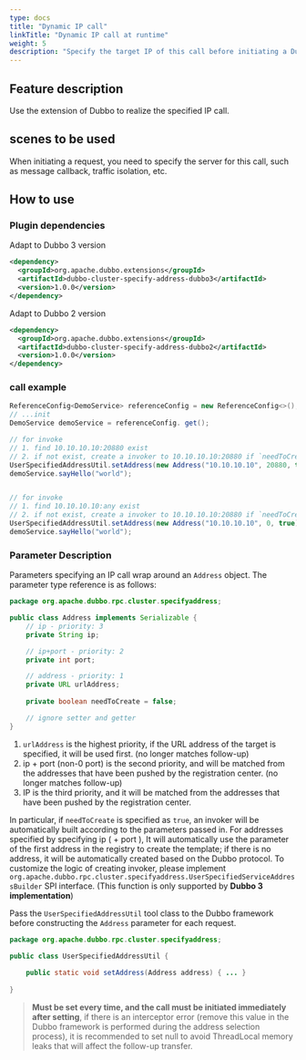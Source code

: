 ```yaml
---
type: docs
title: "Dynamic IP call"
linkTitle: "Dynamic IP call at runtime"
weight: 5
description: "Specify the target IP of this call before initiating a Dubbo call"
---
```

## Feature description
Use the extension of Dubbo to realize the specified IP call.

## scenes to be used

When initiating a request, you need to specify the server for this call, such as message callback, traffic isolation, etc.

## How to use

### Plugin dependencies

Adapt to Dubbo 3 version

```xml
<dependency>
  <groupId>org.apache.dubbo.extensions</groupId>
  <artifactId>dubbo-cluster-specify-address-dubbo3</artifactId>
  <version>1.0.0</version>
</dependency>
```

Adapt to Dubbo 2 version

```xml
<dependency>
  <groupId>org.apache.dubbo.extensions</groupId>
  <artifactId>dubbo-cluster-specify-address-dubbo2</artifactId>
  <version>1.0.0</version>
</dependency>
```

### call example

```java
ReferenceConfig<DemoService> referenceConfig = new ReferenceConfig<>();
// ...init
DemoService demoService = referenceConfig. get();

// for invoke
// 1. find 10.10.10.10:20880 exist
// 2. if not exist, create a invoker to 10.10.10.10:20880 if `needToCreate` is true (only support in Dubbo 3.x's implementation)
UserSpecifiedAddressUtil.setAddress(new Address("10.10.10.10", 20880, true));
demoService.sayHello("world");


// for invoke
// 1. find 10.10.10.10:any exist
// 2. if not exist, create a invoker to 10.10.10.10:20880 if `needToCreate` is true (only support in Dubbo 3.x's implementation)
UserSpecifiedAddressUtil.setAddress(new Address("10.10.10.10", 0, true));
demoService.sayHello("world");
```

### Parameter Description

Parameters specifying an IP call wrap around an `Address` object. The parameter type reference is as follows:

```java
package org.apache.dubbo.rpc.cluster.specifyaddress;

public class Address implements Serializable {
    // ip - priority: 3
    private String ip;

    // ip+port - priority: 2
    private int port;

    // address - priority: 1
    private URL urlAddress;
    
    private boolean needToCreate = false;

    // ignore setter and getter
}
```

1. `urlAddress` is the highest priority, if the URL address of the target is specified, it will be used first. (no longer matches follow-up)
2. ip + port (non-0 port) is the second priority, and will be matched from the addresses that have been pushed by the registration center. (no longer matches follow-up)
3. IP is the third priority, and it will be matched from the addresses that have been pushed by the registration center.

In particular, if `needToCreate` is specified as `true`, an invoker will be automatically built according to the parameters passed in. For addresses specified by specifying ip ( + port ),
It will automatically use the parameter of the first address in the registry to create the template; if there is no address, it will be automatically created based on the Dubbo protocol.
To customize the logic of creating invoker, please implement `org.apache.dubbo.rpc.cluster.specifyaddress.UserSpecifiedServiceAddressBuilder` SPI interface. (This function is only supported by **Dubbo 3 implementation**)

Pass the `UserSpecifiedAddressUtil` tool class to the Dubbo framework before constructing the `Address` parameter for each request.

```java
package org.apache.dubbo.rpc.cluster.specifyaddress;

public class UserSpecifiedAddressUtil {
    
    public static void setAddress(Address address) { ... }
    
}
```

> **Must be set every time, and the call must be initiated immediately after setting**, if there is an interceptor error (remove this value in the Dubbo framework is performed during the address selection process), it is recommended to set null to avoid ThreadLocal memory leaks that will affect the follow-up transfer.